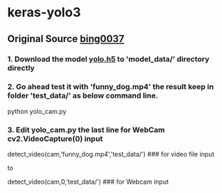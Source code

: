 # keras-yolo3
## Original Source [bing0037](https://github.com/bing0037/keras-yolo3)
### 1. Download the model [yolo.h5](https://drive.google.com/uc?export=download&confirm=8R0l&id=1Dd-uUhhXvosXiIIZM8tiXoZyENJxIY4u) to 'model_data/' directory directly
### 2. Go ahead test it with 'funny_dog.mp4' the result keep in folder 'test_data/' as below command line.
python yolo_cam.py
### 3. Edit yolo_cam.py the last line for WebCam cv2.VideoCapture(0) input
detect_video(cam,'funny_dog.mp4','test_data/') ### for video file input

to

detect_video(cam,0,'test_data/') ### for Webcam input
